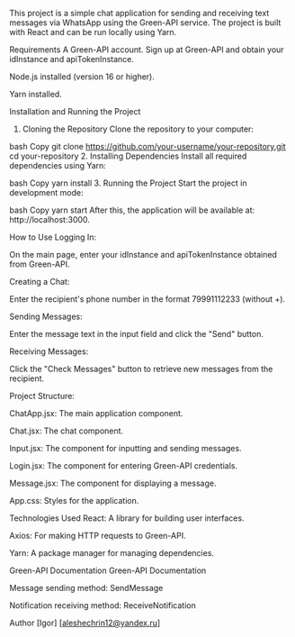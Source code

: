 This project is a simple chat application for sending and receiving text messages via WhatsApp using the Green-API service. The project is built with React and can be run locally using Yarn.

Requirements
A Green-API account. Sign up at Green-API and obtain your idInstance and apiTokenInstance.

Node.js installed (version 16 or higher).

Yarn installed.

Installation and Running the Project
1. Cloning the Repository
Clone the repository to your computer:

bash
Copy
git clone https://github.com/your-username/your-repository.git
cd your-repository
2. Installing Dependencies
Install all required dependencies using Yarn:

bash
Copy
yarn install
3. Running the Project
Start the project in development mode:

bash
Copy
yarn start
After this, the application will be available at: http://localhost:3000.

How to Use
Logging In:

On the main page, enter your idInstance and apiTokenInstance obtained from Green-API.

Creating a Chat:

Enter the recipient's phone number in the format 79991112233 (without +).

Sending Messages:

Enter the message text in the input field and click the "Send" button.

Receiving Messages:

Click the "Check Messages" button to retrieve new messages from the recipient.

Project Structure:

ChatApp.jsx: The main application component.

Chat.jsx: The chat component.

Input.jsx: The component for inputting and sending messages.

Login.jsx: The component for entering Green-API credentials.

Message.jsx: The component for displaying a message.

App.css: Styles for the application.


Technologies Used
React: A library for building user interfaces.

Axios: For making HTTP requests to Green-API.

Yarn: A package manager for managing dependencies.

Green-API Documentation
Green-API Documentation

Message sending method: SendMessage

Notification receiving method: ReceiveNotification

Author
[Igor]
[aleshechrin12@yandex.ru]
